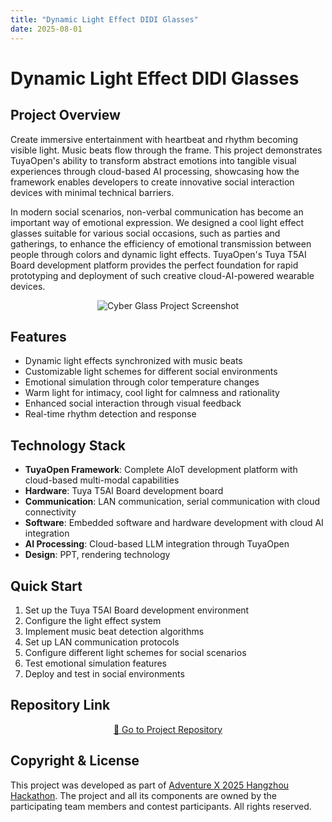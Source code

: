 ```yaml
---
title: "Dynamic Light Effect DIDI Glasses"
date: 2025-08-01
---
```


<BackToProjects />

# Dynamic Light Effect DIDI Glasses

## Project Overview

Create immersive entertainment with heartbeat and rhythm becoming visible light. Music beats flow through the frame. This project demonstrates TuyaOpen's ability to transform abstract emotions into tangible visual experiences through cloud-based AI processing, showcasing how the framework enables developers to create innovative social interaction devices with minimal technical barriers.

In modern social scenarios, non-verbal communication has become an important way of emotional expression. We designed a cool light effect glasses suitable for various social occasions, such as parties and gatherings, to enhance the efficiency of emotional transmission between people through colors and dynamic light effects. TuyaOpen's Tuya T5AI Board development platform provides the perfect foundation for rapid prototyping and deployment of such creative cloud-AI-powered wearable devices.

<p align="center">
  <img
    src="https://images.tuyacn.com/fe-static/docs/img/303c2850-621d-4c50-84c2-b964e8c83d0f.jpg"
    alt="Cyber Glass Project Screenshot"
    style={{
      width: "80%",
      borderRadius: "12px",
      boxShadow: "0 2px 16px rgba(0,0,0,0.08)"
    }}
  />
</p>

## Features

- Dynamic light effects synchronized with music beats
- Customizable light schemes for different social environments
- Emotional simulation through color temperature changes
- Warm light for intimacy, cool light for calmness and rationality
- Enhanced social interaction through visual feedback
- Real-time rhythm detection and response

## Technology Stack

- **TuyaOpen Framework**: Complete AIoT development platform with cloud-based multi-modal capabilities
- **Hardware**: Tuya T5AI Board development board
- **Communication**: LAN communication, serial communication with cloud connectivity
- **Software**: Embedded software and hardware development with cloud AI integration
- **AI Processing**: Cloud-based LLM integration through TuyaOpen
- **Design**: PPT, rendering technology


## Quick Start

1. Set up the Tuya T5AI Board development environment
2. Configure the light effect system
3. Implement music beat detection algorithms
4. Set up LAN communication protocols
5. Configure different light schemes for social scenarios
6. Test emotional simulation features
7. Deploy and test in social environments

## Repository Link

<p align="center">
  <a
    href="https://github.com/CareTheDeaf/DIDIEYEGLASSES"
    target="_blank"
    className="button button--primary"
    style={{
      fontSize: "1.15rem",
      padding: "14px 2.5em",
      borderRadius: "16px",
      background: "linear-gradient(90deg, #4f8cff 0%, #38b2ac 100%)",
      color: "#fff",
      boxShadow: "0 4px 24px rgba(79,140,255,0.18), 0 1.5px 6px rgba(56,178,172,0.10)",
      border: "none",
      fontWeight: "bold",
      letterSpacing: "0.04em",
      transition: "transform 0.15s, box-shadow 0.15s",
      display: "inline-block"
    }}
  >
    🚀 Go to Project Repository
  </a>
</p>

## Copyright & License

This project was developed as part of [Adventure X 2025 Hangzhou Hackathon](https://adventure-x.org/zh). The project and all its components are owned by the participating team members and contest participants. All rights reserved.

